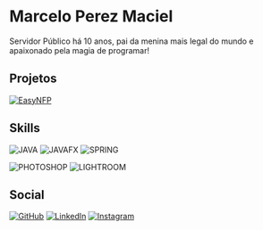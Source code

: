 # Marcelo Perez Maciel

Servidor Público há 10 anos, pai da menina mais legal do mundo e apaixonado pela magia de programar!

## Projetos

[![EasyNFP](https://img.shields.io/badge/EasyNFP-JAVA-e60000.svg)](https://github.com/mpmmarcelo/EasyNFP)

## Skills
![JAVA](https://img.shields.io/badge/JAVA-e60000) ![JAVAFX](https://img.shields.io/badge/JAVAFX-595959) ![SPRING](https://img.shields.io/badge/SPRING-595959) <p>
![PHOTOSHOP](https://img.shields.io/badge/PHOTOSHOP-0033cc) ![LIGHTROOM](https://img.shields.io/badge/LIGHTROOM-0033cc)


## Social

[![GitHub](https://img.shields.io/badge/GitHub-db40a2?style=for-the-badge&logo=github&logoColor=fff)](https://github.com/mpmmarcelo)
[![LinkedIn](https://img.shields.io/badge/-LinkedIn-db40a2?style=for-the-badge&logo=linkedin&logoColor=fff)](https://www.linkedin.com/in/mpmmarcelo/)
[![Instagram](https://img.shields.io/badge/Instagram-db40a2?style=for-the-badge&logo=instagram&logoColor=fff)](https://www.instagram.com/mpmmarcelo/)

